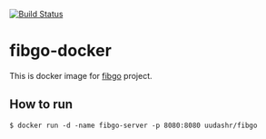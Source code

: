 [![Build Status](https://travis-ci.org/uudashr/fibgo-docker.svg?branch=master)](https://travis-ci.org/uudashr/fibgo-docker)

# fibgo-docker

This is docker image for [fibgo](https://github.com/uudashr/fibgo) project.

## How to run
```shell
$ docker run -d -name fibgo-server -p 8080:8080 uudashr/fibgo
```
